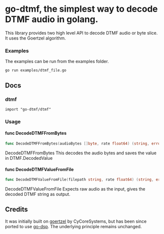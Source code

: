 # go-dtmf, the simplest way to decode DTMF audio in golang. 


This library provides two high level API to decode DTMF audio or byte slice. 
It uses the Goertzel algorithm. 

### Examples
The examples can be run from the examples folder.

``go run examples/dtmf_file.go``

## Docs

### dtmf

    import "go-dtmf/dtmf"


### Usage

#### func  DecodeDTMFFromBytes

```go
func DecodeDTMFFromBytes(audioBytes []byte, rate float64) (string, error)
```
DecodeDTMFFromBytes This decodes the audio bytes and saves the value in
DTMF.DecodedValue

#### func  DecodeDTMFValueFromFile

```go
func DecodeDTMFValueFromFile(filepath string, rate float64) (string, error)
```
DecodeDTMFValueFromFile Expects raw audio as the input, gives the decoded DTMF
string as output.



## Credits
It was initially built on [goertzel](https://github.com/CyCoreSystems/goertzel) by CyCoreSystems, but has been since ported to use [go-dsp](https://github.com/samuel/go-dsp).
The underlying principle remains unchanged.